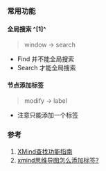 ﻿### 常用功能

#### 全局搜索 ^[1]^
> window -> search

- Find 并不能全局搜索
- Search 才能全局搜索

#### 节点添加标签
> modify -> label

- 注意只能添加一个标签



### 参考
1. [XMind查找功能指南](https://jingyan.baidu.com/article/c85b7a64b55e8f003aac9561.html)
2. [xmind思维导图怎么添加标签?](https://www.jb51.net/softjc/589965.html)